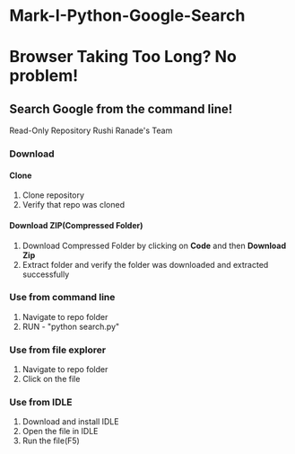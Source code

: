 # Mark-I-Python-Google-Search
# Browser Taking Too Long? No problem!
## Search Google from the command line!
Read-Only Repository
Rushi Ranade's Team
### Download
#### Clone
1. Clone repository
2. Verify that repo was cloned
#### Download ZIP(Compressed Folder)
1. Download Compressed Folder by clicking on **Code** and then **Download Zip**
2. Extract folder and verify the folder was downloaded and extracted successfully
### Use from command line
1. Navigate to repo folder
2. RUN - "python search.py"
### Use from file explorer
1. Navigate to repo folder
2. Click on the file
### Use from IDLE
1. Download and install IDLE
2. Open the file in IDLE
3. Run the file(F5)
